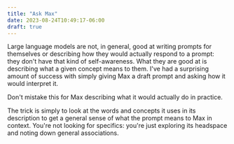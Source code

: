 ```yaml
---
title: "Ask Max"
date: 2023-08-24T10:49:17-06:00
draft: true
---
```


Large language models are not, in general, good at writing prompts for themselves or describing how they would actually respond to a prompt: they don't have that kind of self-awareness. What they are good at is describing what a given concept means to them. I've had a surprising amount of success with simply giving Max a draft prompt and asking how it would interpret it.

Don't mistake this for Max describing what it would actually do in practice.

The trick is simply to look at the words and concepts it uses in its description to get a general sense of what the prompt means to Max in context. You're not looking for specifics: you're just exploring its headspace and noting down general associations.

